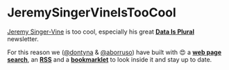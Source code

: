 # JeremySingerVineIsTooCool

[Jeremy Singer-Vine](https://twitter.com/jsvine) is too cool, especially his great **[Data Is Plural](https://tinyletter.com/data-is-plural)** newsletter.

For this reason we ([@dontyna](https://twitter.com/dontyna) & [@aborruso](https://twitter.com/aborruso)) have built with :heart_eyes: a **[web page search](https://ondata.github.io/JeremySingerVineIsTooCool/)**, an **[RSS](http://feeds.feedburner.com/dataisplural)** and a **[bookmarklet](./bookmarklet.html)** to look inside it and stay up to date.
